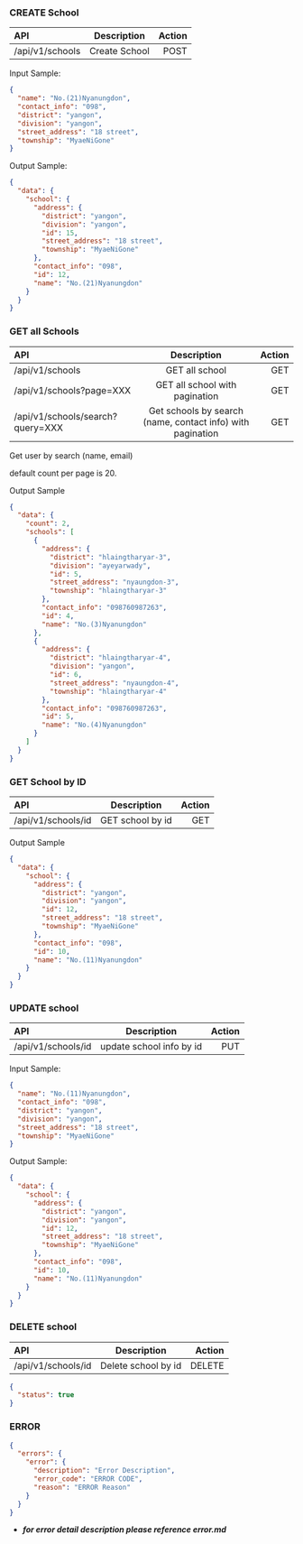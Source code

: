 ### CREATE School

| API             |  Description  | Action |
| :-------------- | :-----------: | -----: |
| /api/v1/schools | Create School |   POST |

Input Sample:

```json
{
  "name": "No.(21)Nyanungdon",
  "contact_info": "098",
  "district": "yangon",
  "division": "yangon",
  "street_address": "18 street",
  "township": "MyaeNiGone"
}
```

Output Sample:

```json
{
  "data": {
    "school": {
      "address": {
        "district": "yangon",
        "division": "yangon",
        "id": 15,
        "street_address": "18 street",
        "township": "MyaeNiGone"
      },
      "contact_info": "098",
      "id": 12,
      "name": "No.(21)Nyanungdon"
    }
  }
}
```

### GET all Schools

| API                              |                        Description                         | Action |
| :------------------------------- | :--------------------------------------------------------: | -----: |
| /api/v1/schools                  |                       GET all school                       |    GET |
| /api/v1/schools?page=XXX         |               GET all school with pagination               |    GET |
| /api/v1/schools/search?query=XXX | Get schools by search (name, contact info) with pagination |    GET |

Get user by search (name, email)

default count per page is 20.

Output Sample

```json
{
  "data": {
    "count": 2,
    "schools": [
      {
        "address": {
          "district": "hlaingtharyar-3",
          "division": "ayeyarwady",
          "id": 5,
          "street_address": "nyaungdon-3",
          "township": "hlaingtharyar-3"
        },
        "contact_info": "098760987263",
        "id": 4,
        "name": "No.(3)Nyanungdon"
      },
      {
        "address": {
          "district": "hlaingtharyar-4",
          "division": "yangon",
          "id": 6,
          "street_address": "nyaungdon-4",
          "township": "hlaingtharyar-4"
        },
        "contact_info": "098760987263",
        "id": 5,
        "name": "No.(4)Nyanungdon"
      }
    ]
  }
}
```

### GET School by ID

| API                |   Description    | Action |
| :----------------- | :--------------: | -----: |
| /api/v1/schools/id | GET school by id |    GET |

Output Sample

```json
{
  "data": {
    "school": {
      "address": {
        "district": "yangon",
        "division": "yangon",
        "id": 12,
        "street_address": "18 street",
        "township": "MyaeNiGone"
      },
      "contact_info": "098",
      "id": 10,
      "name": "No.(11)Nyanungdon"
    }
  }
}
```

### UPDATE school

| API                |       Description        | Action |
| :----------------- | :----------------------: | -----: |
| /api/v1/schools/id | update school info by id |    PUT |

Input Sample:

```json
{
  "name": "No.(11)Nyanungdon",
  "contact_info": "098",
  "district": "yangon",
  "division": "yangon",
  "street_address": "18 street",
  "township": "MyaeNiGone"
}
```

Output Sample:

```json
{
  "data": {
    "school": {
      "address": {
        "district": "yangon",
        "division": "yangon",
        "id": 12,
        "street_address": "18 street",
        "township": "MyaeNiGone"
      },
      "contact_info": "098",
      "id": 10,
      "name": "No.(11)Nyanungdon"
    }
  }
}
```

### DELETE school

| API                |     Description     | Action |
| :----------------- | :-----------------: | -----: |
| /api/v1/schools/id | Delete school by id | DELETE |

```json
{
  "status": true
}
```

### ERROR

```json
{
  "errors": {
    "error": {
      "description": "Error Description",
      "error_code": "ERROR CODE",
      "reason": "ERROR Reason"
    }
  }
}
```

- **_for error detail description please reference error.md_**
